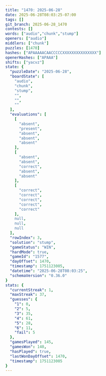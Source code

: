 ```yaml
---
title: "1470: 2025-06-28"
date: 2025-06-28T08:03:25-07:00
tags: []
git_branch: 2025-06-28_1470
contests: []
words: ["audio","chunk","stump"]
openers: ["audio"]
middlers: ["chunk"]
puzzles: [1470]
hashes: ["APAAAAACAACCCCCXXXXXXXXXXXXXXX"]
openerHashes: ["APAAA"]
shifts: ["yacvz"]
state: {
  "puzzleDate": "2025-06-28",
  "boardState": [
    "audio",
    "chunk",
    "stump",
    "",
    "",
    ""
  ],
  "evaluations": [
    [
      "absent",
      "present",
      "absent",
      "absent",
      "absent"
    ],
    [
      "absent",
      "absent",
      "correct",
      "absent",
      "absent"
    ],
    [
      "correct",
      "correct",
      "correct",
      "correct",
      "correct"
    ],
    null,
    null,
    null
  ],
  "rowIndex": 3,
  "solution": "stump",
  "gameStatus": "WIN",
  "hardMode": true,
  "gameId": "1577",
  "dayOffset": 1470,
  "timestamp": 1751123005,
  "datetime": "2025-06-28T08:03:25",
  "schemaVersion": "0.36.0"
}
stats: {
  "currentStreak": 1,
  "maxStreak": 37,
  "guesses": {
    "1": 0,
    "2": 5,
    "3": 35,
    "4": 61,
    "5": 28,
    "6": 11,
    "fail": 5
  },
  "gamesPlayed": 145,
  "gamesWon": 140,
  "hasPlayed": true,
  "lastWonDayOffset": 1470,
  "timestamp": 1751123005
}
---
```

<!-- more -->
